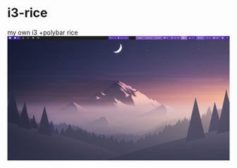 # i3-rice
my  own i3 +polybar rice
![ss](https://raw.githubusercontent.com/wakizu101/i3-rice/master/Screenshot%20from%202020-08-26%2021-53-29.png)
